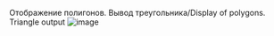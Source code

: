 Отображение полигонов. Вывод треугольника/Display of polygons. Triangle output
![image](https://github.com/Yuliya-Shamshiyeva/cpp-OpenGL/assets/147943894/00fd476a-db07-4ac3-98e7-5ec0f9518dab)
